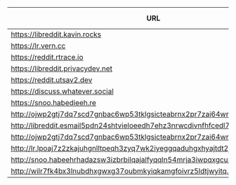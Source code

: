 |URL|Network|Version|Location|Behind Cloudflare?|Comment|
|-|-|-|-|-|-|
|https://libreddit.kavin.rocks|WWW|v0.36.0|🇮🇳 IN|||
|https://lr.vern.cc|WWW|v0.36.0|🇺🇸 US|||
|https://reddit.rtrace.io|WWW|v0.36.0|🇩🇪 DE|||
|https://libreddit.privacydev.net|WWW|v0.36.0|🇺🇸 US|||
|https://reddit.utsav2.dev|WWW|v0.36.0|🇺🇸 US|||
|https://discuss.whatever.social|WWW|v0.35.1|🇺🇸 US||uses CDN|
|https://snoo.habedieeh.re|WWW|v0.36.0|🇨🇦 CA|||
|http://ojwp2gtj7dq7scd7gnbac6wp53tklgsicteabrnx2pr7zai64wriiaad.onion|Tor|v0.22.9|🇺🇸 US|||
|http://libreddit.esmail5pdn24shtvieloeedh7ehz3nrwcdivnfhfcedl7gf4kwddhkqd.onion|Tor|v0.25.0|🇨🇦 CA|||
|http://ojwp2gtj7dq7scd7gnbac6wp53tklgsicteabrnx2pr7zai64wriiaad.onion|Tor|v0.22.9|🇺🇸 US|||
|http://lr.lpoaj7z2zkajuhgnlltpeqh3zyq7wk2iyeggqaduhgxhyajtdt2j7wad.onion|Tor|v0.25.0|🇩🇪 DE|||
|http://snoo.habeehrhadazsw3izbrbilqajalfyqqln54mrja3iwpqxgcuxnus7eid.onion|Tor|v0.25.0|🇨🇦 CA|||
|http://wilr7fk4bx3lnubdhxgwxg37oubmkyiqkamgfoivrz5ldtjwyitq.b32.i2p|I2P|v0.25.0|🇨🇦 CA|||

